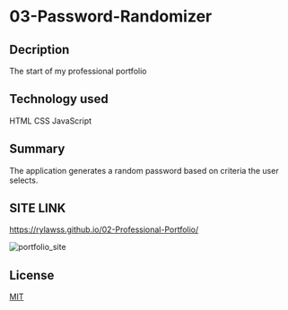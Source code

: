 # 03-Password-Randomizer

## Decription
The start of my professional portfolio

## Technology used
HTML
CSS
JavaScript

## Summary
The application generates a random password based on criteria the user selects.
 
## SITE LINK
https://rylawss.github.io/02-Professional-Portfolio/

![portfolio_site](https://user-images.githubusercontent.com/128633609/231933017-bd4dced6-fe40-473a-9ea4-b12fc0d5f3be.PNG)



## License

[MIT](https://choosealicense.com/licenses/mit/)
